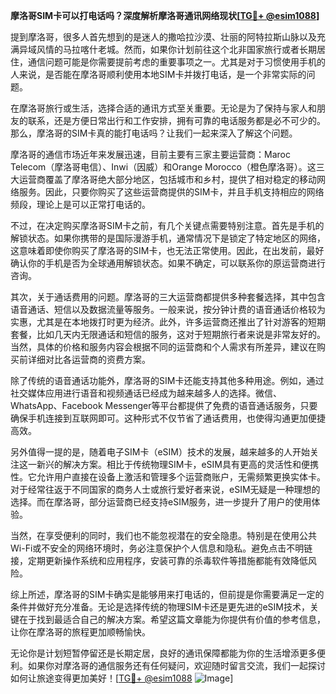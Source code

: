 **摩洛哥SIM卡可以打电话吗？深度解析摩洛哥通讯网络现状[[TG💪+ @esim1088](https://t.me/s/esim1088)]**

提到摩洛哥，很多人首先想到的是迷人的撒哈拉沙漠、壮丽的阿特拉斯山脉以及充满异域风情的马拉喀什老城。然而，如果你计划前往这个北非国家旅行或者长期居住，通信问题可能是你需要提前考虑的重要事项之一。尤其是对于习惯使用手机的人来说，是否能在摩洛哥顺利使用本地SIM卡并拨打电话，是一个非常实际的问题。

在摩洛哥旅行或生活，选择合适的通讯方式至关重要。无论是为了保持与家人和朋友的联系，还是方便日常出行和工作安排，拥有可靠的电话服务都是必不可少的。那么，摩洛哥的SIM卡真的能打电话吗？让我们一起来深入了解这个问题。

摩洛哥的通信市场近年来发展迅速，目前主要有三家主要运营商：Maroc Telecom（摩洛哥电信）、Inwi（因威）和Orange Morocco（橙色摩洛哥）。这三大运营商覆盖了摩洛哥绝大部分地区，包括城市和乡村，提供了相对稳定的移动网络服务。因此，只要你购买了这些运营商提供的SIM卡，并且手机支持相应的网络频段，理论上是可以正常打电话的。

不过，在决定购买摩洛哥SIM卡之前，有几个关键点需要特别注意。首先是手机的解锁状态。如果你携带的是国际漫游手机，通常情况下是锁定了特定地区的网络，这意味着即使你购买了摩洛哥的SIM卡，也无法正常使用。因此，在出发前，最好确认你的手机是否为全球通用解锁状态。如果不确定，可以联系你的原运营商进行咨询。

其次，关于通话费用的问题。摩洛哥的三大运营商都提供多种套餐选择，其中包含语音通话、短信以及数据流量等服务。一般来说，按分钟计费的语音通话价格较为实惠，尤其是在本地拨打时更为经济。此外，许多运营商还推出了针对游客的短期套餐，比如几天内无限通话和短信的服务，这对于短期旅行者来说是非常友好的。当然，具体的价格和服务内容会根据不同的运营商和个人需求有所差异，建议在购买前详细对比各运营商的资费方案。

除了传统的语音通话功能外，摩洛哥的SIM卡还能支持其他多种用途。例如，通过社交媒体应用进行语音和视频通话已经成为越来越多人的选择。微信、WhatsApp、Facebook Messenger等平台都提供了免费的语音通话服务，只要确保手机连接到互联网即可。这种形式不仅节省了通话费用，也使得沟通更加便捷高效。

另外值得一提的是，随着电子SIM卡（eSIM）技术的发展，越来越多的人开始关注这一新兴的解决方案。相比于传统物理SIM卡，eSIM具有更高的灵活性和便携性。它允许用户直接在设备上激活和管理多个运营商账户，无需频繁更换实体卡。对于经常往返于不同国家的商务人士或旅行爱好者来说，eSIM无疑是一种理想的选择。而在摩洛哥，部分运营商已经支持eSIM服务，进一步提升了用户的使用体验。

当然，在享受便利的同时，我们也不能忽视潜在的安全隐患。特别是在使用公共Wi-Fi或不安全的网络环境时，务必注意保护个人信息和隐私。避免点击不明链接，定期更新操作系统和应用程序，安装可靠的杀毒软件等措施都能有效降低风险。

综上所述，摩洛哥的SIM卡确实是能够用来打电话的，但前提是你需要满足一定的条件并做好充分准备。无论是选择传统的物理SIM卡还是更先进的eSIM技术，关键在于找到最适合自己的解决方案。希望这篇文章能为你提供有价值的参考信息，让你在摩洛哥的旅程更加顺畅愉快。

无论你是计划短暂停留还是长期定居，良好的通讯保障都能为你的生活增添更多便利。如果你对摩洛哥的通信服务还有任何疑问，欢迎随时留言交流，我们一起探讨如何让旅途变得更加美好！[[TG💪+ @esim1088](https://t.me/s/esim1088) ![Image](https://i.postimg.cc/4NQfJmqS/Snipaste-2025-05-13-00-14-12.png)]